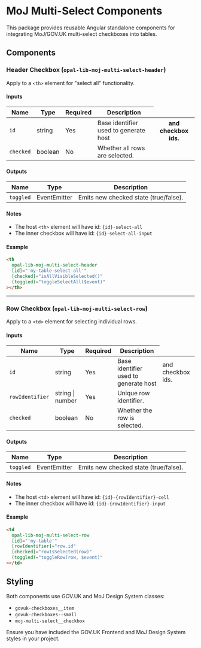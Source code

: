 # MoJ Multi-Select Components

This package provides reusable Angular standalone components for integrating MoJ/GOV.UK multi-select checkboxes into tables.

## Components

### Header Checkbox (`opal-lib-moj-multi-select-header`)

Apply to a `<th>` element for "select all" functionality.

#### Inputs

| Name      | Type    | Required | Description                                                  |
| --------- | ------- | -------- | ------------------------------------------------------------ |
| `id`      | string  | Yes      | Base identifier used to generate host <th> and checkbox ids. |
| `checked` | boolean | No       | Whether all rows are selected.                               |

#### Outputs

| Name      | Type                  | Description                           |
| --------- | --------------------- | ------------------------------------- |
| `toggled` | EventEmitter<boolean> | Emits new checked state (true/false). |

#### Notes

- The host `<th>` element will have id: `{id}-select-all`
- The inner checkbox will have id: `{id}-select-all-input`

#### Example

```html
<th
  opal-lib-moj-multi-select-header
  [id]="'my-table-select-all'"
  [checked]="isAllVisibleSelected()"
  (toggled)="toggleSelectAll($event)"
></th>
```

---

### Row Checkbox (`opal-lib-moj-multi-select-row`)

Apply to a `<td>` element for selecting individual rows.

#### Inputs

| Name            | Type             | Required | Description                                                  |
| --------------- | ---------------- | -------- | ------------------------------------------------------------ |
| `id`            | string           | Yes      | Base identifier used to generate host <td> and checkbox ids. |
| `rowIdentifier` | string \| number | Yes      | Unique row identifier.                                       |
| `checked`       | boolean          | No       | Whether the row is selected.                                 |

#### Outputs

| Name      | Type                  | Description                           |
| --------- | --------------------- | ------------------------------------- |
| `toggled` | EventEmitter<boolean> | Emits new checked state (true/false). |

#### Notes

- The host `<td>` element will have id: `{id}-{rowIdentifier}-cell`
- The inner checkbox will have id: `{id}-{rowIdentifier}-input`

#### Example

```html
<td
  opal-lib-moj-multi-select-row
  [id]="'my-table'"
  [rowIdentifier]="row.id"
  [checked]="rowIsSelected(row)"
  (toggled)="toggleRow(row, $event)"
></td>
```

## Styling

Both components use GOV.UK and MoJ Design System classes:

- `govuk-checkboxes__item`
- `govuk-checkboxes--small`
- `moj-multi-select__checkbox`

Ensure you have included the GOV.UK Frontend and MoJ Design System styles in your project.

